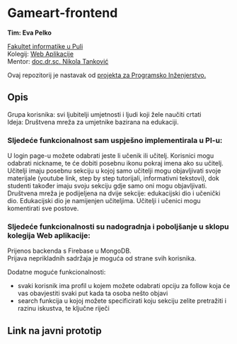 # Gameart-frontend

**Tim: Eva Pelko <br />**

[Fakultet informatike u Puli](https://fipu.unipu.hr/) <br />
Kolegij: [Web Aplikacije](https://fiputreca.notion.site/fiputreca/Web-aplikacije-7ba8350d498546a78812399024edac44) <br />
Mentor: [doc.dr.sc. Nikola Tanković](https://www.notion.so/Kontakt-stranica-875574d1b92248b1a8e90dae52cd29a9) <br />

Ovaj repozitorij je nastavak od [projekta za Programsko Inženjerstvo.](https://github.com/EvaPelko/learnart)<br />

## Opis
Grupa korisnika: svi ljubitelji umjetnosti i ljudi koji žele naučiti crtati<br />
Ideja: Društvena mreža za umjetnike bazirana na edukaciji.<br />

### Sljedeće funkcionalnost sam uspješno implementirala u PI-u:
U login page-u možete odabrati jeste li učenik ili učitelj. Korisnici mogu odabrati nickname, te će dobiti posebnu ikonu pokraj imena ako su učitelj. Učitelji imaju posebnu sekciju u kojoj samo učitelji mogu objavljivati svoje materijale (youtube link, step by step tutorijali, informativni tekstovi), dok studenti također imaju svoju sekciju gdje samo oni mogu objavljivati.<br />
Društvena mreža je podijeljena na dvije sekcije: edukacijski dio i učenički dio. Edukacijski dio je namijenjen učiteljima. Učitelji i učenici mogu komentirati sve postove. <br />

### Sljedeće funkcionalnosti su nadogradnja i poboljšanje u sklopu kolegija Web aplikacije:
Prijenos backenda s Firebase u MongoDB.<br />
Prijava neprikladnih sadržaja je moguća od strane svih korisnika.<br />

Dodatne moguće funkcionalnosti:<br />

- svaki korisnik ima profil u kojem možete odabrati opciju za follow koja će vas obavjestiti svaki put kada ta osoba nešto objavi<br />
- search funkcija u kojoj možete specificirati koju sekciju zelite pretražiti i razinu iskustva, te ključne riječi<br />

## Link na javni prototip
